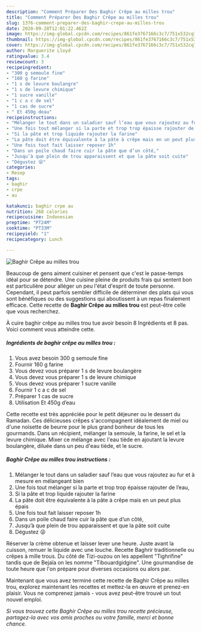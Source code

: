 ```yaml
---
description: "Comment Préparer Des Baghir Crêpe au milles trou"
title: "Comment Préparer Des Baghir Crêpe au milles trou"
slug: 1376-comment-preparer-des-baghir-crepe-au-milles-trou
date: 2020-09-28T12:01:22.462Z
image: https://img-global.cpcdn.com/recipes/861fe3767166c3c7/751x532cq70/baghir-crepe-au-milles-trou-photo-principale-de-la-recette.jpg
thumbnail: https://img-global.cpcdn.com/recipes/861fe3767166c3c7/751x532cq70/baghir-crepe-au-milles-trou-photo-principale-de-la-recette.jpg
cover: https://img-global.cpcdn.com/recipes/861fe3767166c3c7/751x532cq70/baghir-crepe-au-milles-trou-photo-principale-de-la-recette.jpg
author: Marguerite Lloyd
ratingvalue: 3.4
reviewcount: 3
recipeingredient:
- "300 g semoule fine"
- "160 g farine"
- "1 s de levure boulangre"
- "1 s de levure chimique"
- "1 sucre vanille"
- "1 c a c de sel"
- "1 cas de sucre"
- " Et 450g deau"
recipeinstructions:
- "Mélanger le tout dans un saladier sauf l’eau que vous rajoutez au fur et à mesure en mélangeant bien"
- "Une fois tout mélanger si la parte et trop trop épaisse rajouter de l’eau,"
- "Si la pâte et trop liquide rajouter la farine"
- "La pâte doit être équivalente à la pâte à crêpe mais en un peut plus épais"
- "Une fois tout fait laisser reposer 1h"
- "Dans un poile chaud faire cuir la pâte que d’un côté,"
- "Jusqu’à que plein de trou apparaissent et que la pâte soit cuite"
- "Dégustez 😜"
categories:
- Resep
tags:
- baghir
- crpe
- au

katakunci: baghir crpe au 
nutrition: 268 calories
recipecuisine: Indonesian
preptime: "PT24M"
cooktime: "PT33M"
recipeyield: "1"
recipecategory: Lunch

---
```



![Baghir Crêpe au milles trou](https://img-global.cpcdn.com/recipes/861fe3767166c3c7/751x532cq70/baghir-crepe-au-milles-trou-photo-principale-de-la-recette.jpg)

Beaucoup de gens aiment cuisiner et pensent que c'est le passe-temps idéal pour se détendre. Une cuisine pleine de produits frais qui sentent bon est particulière pour alléger un peu l'état d'esprit de toute personne. Cependant, il peut parfois sembler difficile de déterminer des plats qui vous sont bénéfiques ou des suggestions qui aboutissent à un repas finalement efficace. Cette recette de <strong> Baghir Crêpe au milles trou </strong> est peut-être celle que vous recherchez.

<!--inarticleads1-->

À cuire baghir crêpe au milles trou tue avoir besoin 8 Ingrédients et 8 pas. Voici comment vous atteindre cette.

##### Ingrédients de baghir crêpe au milles trou :

1. Vous avez besoin 300 g semoule fine
1. Fournir 160 g farine
1. Vous devez vous préparer 1 s de levure boulangère
1. Vous devez vous préparer 1 s de levure chimique
1. Vous devez vous préparer 1 sucre vanille
1. Fournir 1 c a c de sel
1. Préparer 1 cas de sucre
1. Utilisation  Et 450g d’eau


Cette recette est très appréciée pour le petit déjeuner ou le dessert du Ramadan. Ces délicieuses crêpes s&#39;accompagnent idéalement de miel ou d&#39;une noisette de beurre pour le plus grand bonheur de tous les gourmands. Dans un récipient, mélanger la semoule, la farine, le sel et la levure chimique. Mixer ce mélange avec l&#39;eau tiède en ajoutant la levure boulangère, diluée dans un peu d&#39;eau tiède, et le sucre. 

<!--inarticleads2-->

##### Baghir Crêpe au milles trou instructions :

1. Mélanger le tout dans un saladier sauf l’eau que vous rajoutez au fur et à mesure en mélangeant bien
1. Une fois tout mélanger si la parte et trop trop épaisse rajouter de l’eau,
1. Si la pâte et trop liquide rajouter la farine
1. La pâte doit être équivalente à la pâte à crêpe mais en un peut plus épais
1. Une fois tout fait laisser reposer 1h
1. Dans un poile chaud faire cuir la pâte que d’un côté,
1. Jusqu’à que plein de trou apparaissent et que la pâte soit cuite
1. Dégustez 😜


Réserver la crème obtenue et laisser lever une heure. Juste avant la cuisson, remuer le liquide avec une louche. Recette Baghrir traditionnelle ou crêpes à mille trous. Du côté de Tizi-ouzou on les appellent &#34;Tighrifine&#34; tandis que de Bejaïa on les nomme &#34;Tibouardgidgine&#34;. Une gourmandise de toute heure que l&#39;on prépare pour diverses occasions ou alors par. 

<!--inarticleads1-->

<p>
Maintenant que vous avez terminé cette recette de Baghir Crêpe au milles trou, explorez maintenant les recettes et mettez-la en œuvre et prenez-en plaisir. Vous ne comprenez jamais - vous avez peut-être trouvé un tout nouvel emploi.
</p>

<p>
<i>Si vous trouvez cette Baghir Crêpe au milles trou recette précieuse, partagez-la avec vos amis proches ou votre famille, merci et bonne chance.</i>
</p>
